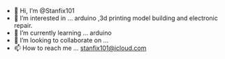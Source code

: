 - 👋 Hi, I’m @Stanfix101
- 👀 I’m interested in ... arduino ,3d printing model building and electronic repair.
- 🌱 I’m currently learning ... arduino 
- 💞️ I’m looking to collaborate on ...
- 📫 How to reach me ... stanfix101@icloud.com

<!---
Stanfix101/Stanfix101 is a ✨ special ✨ repository because its `README.md` (this file) appears on your GitHub profile.
You can click the Preview link to take a look at your changes.
--->

